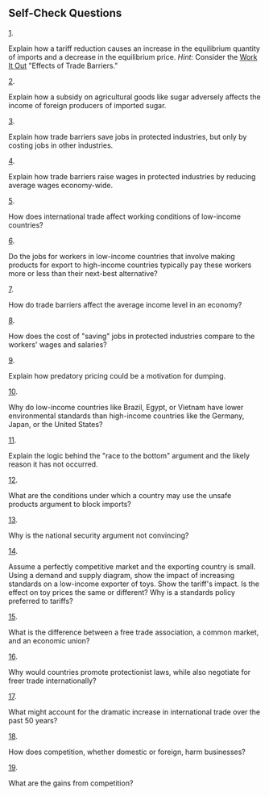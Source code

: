 ## Self-Check Questions

[1](http://openstax.org/books/principles-microeconomics-3e/pages/chapter-20#fs-idm84908672-solution).

Explain how a tariff reduction causes an increase in the equilibrium
quantity of imports and a decrease in the equilibrium price. *Hint:*
Consider the [Work It
Out](http://openstax.org/books/principles-microeconomics-3e/pages/20-1-protectionism-an-indirect-subsidy-from-consumers-to-producers#fs-idm78672016)
\"Effects of Trade Barriers.\"

[2](http://openstax.org/books/principles-microeconomics-3e/pages/chapter-20#fs-idp4521984-solution).

Explain how a subsidy on agricultural goods like sugar adversely affects
the income of foreign producers of imported sugar.

[3](http://openstax.org/books/principles-microeconomics-3e/pages/chapter-20#fs-idm98979792-solution).

Explain how trade barriers save jobs in protected industries, but only
by costing jobs in other industries.

[4](http://openstax.org/books/principles-microeconomics-3e/pages/chapter-20#fs-idm28666880-solution).

Explain how trade barriers raise wages in protected industries by
reducing average wages economy-wide.

[5](http://openstax.org/books/principles-microeconomics-3e/pages/chapter-20#fs-idp7397200-solution).

How does international trade affect working conditions of low-income
countries?

[6](http://openstax.org/books/principles-microeconomics-3e/pages/chapter-20#fs-idm109502416-solution).

Do the jobs for workers in low-income countries that involve making
products for export to high-income countries typically pay these workers
more or less than their next-best alternative?

[7](http://openstax.org/books/principles-microeconomics-3e/pages/chapter-20#fs-idp33287152-solution).

How do trade barriers affect the average income level in an economy?

[8](http://openstax.org/books/principles-microeconomics-3e/pages/chapter-20#fs-idm66227568-solution).

How does the cost of "saving" jobs in protected industries compare to
the workers' wages and salaries?

[9](http://openstax.org/books/principles-microeconomics-3e/pages/chapter-20#fs-idp111414224-solution).

Explain how predatory pricing could be a motivation for dumping.

[10](http://openstax.org/books/principles-microeconomics-3e/pages/chapter-20#fs-idp22929616-solution).

Why do low-income countries like Brazil, Egypt, or Vietnam have lower
environmental standards than high-income countries like the Germany,
Japan, or the United States?

[11](http://openstax.org/books/principles-microeconomics-3e/pages/chapter-20#fs-idp41927136-solution).

Explain the logic behind the "race to the bottom" argument and the
likely reason it has not occurred.

[12](http://openstax.org/books/principles-microeconomics-3e/pages/chapter-20#fs-idm25520848-solution).

What are the conditions under which a country may use the unsafe
products argument to block imports?

[13](http://openstax.org/books/principles-microeconomics-3e/pages/chapter-20#fs-idm9931232-solution).

Why is the national security argument not convincing?

[14](http://openstax.org/books/principles-microeconomics-3e/pages/chapter-20#fs-idm106000144-solution).

Assume a perfectly competitive market and the exporting country is
small. Using a demand and supply diagram, show the impact of increasing
standards on a low-income exporter of toys. Show the tariff\'s impact.
Is the effect on toy prices the same or different? Why is a standards
policy preferred to tariffs?

[15](http://openstax.org/books/principles-microeconomics-3e/pages/chapter-20#fs-idm85088304-solution).

What is the difference between a free trade association, a common
market, and an economic union?

[16](http://openstax.org/books/principles-microeconomics-3e/pages/chapter-20#fs-idm70234560-solution).

Why would countries promote protectionist laws, while also negotiate for
freer trade internationally?

[17](http://openstax.org/books/principles-microeconomics-3e/pages/chapter-20#fs-idm125679440-solution).

What might account for the dramatic increase in international trade over
the past 50 years?

[18](http://openstax.org/books/principles-microeconomics-3e/pages/chapter-20#fs-idm150665440-solution).

How does competition, whether domestic or foreign, harm businesses?

[19](http://openstax.org/books/principles-microeconomics-3e/pages/chapter-20#fs-idm132633744-solution).

What are the gains from competition?
